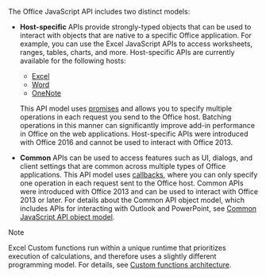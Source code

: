 The Office JavaScript API includes two distinct models:

- **Host-specific** APIs provide strongly-typed objects that can be used to interact with objects that are native to a specific Office application. For example, you can use the Excel JavaScript APIs to access worksheets, ranges, tables, charts, and more. Host-specific APIs are currently available for the following hosts:
    - [Excel](../reference/overview/excel-add-ins-reference-overview.md)
    - [Word](../reference/overview/word-add-ins-reference-overview.md)
    - [OneNote](../reference/overview/onenote-add-ins-javascript-reference.md)

    This API model uses [promises](https://developer.mozilla.org/docs/Web/JavaScript/Reference/Global_Objects/Promise) and allows you to specify multiple operations in each request you send to the Office host. Batching operations in this manner can significantly improve add-in performance in Office on the web applications. Host-specific APIs were introduced with Office 2016 and cannot be used to interact with Office 2013.

- **Common** APIs can be used to access features such as UI, dialogs, and client settings that are common across multiple types of Office applications. This API model uses [callbacks](https://developer.mozilla.org/docs/Glossary/Callback_function), where you can only specify one operation in each request sent to the Office host. Common APIs were introduced with Office 2013 and can be used to interact with Office 2013 or later. For details about the Common API object model, which includes APIs for interacting with Outlook and PowerPoint, see [Common JavaScript API object model](../develop/office-javascript-api-object-model.md).

> [!NOTE]
> Excel Custom functions run within a unique runtime that prioritizes execution of calculations, and therefore uses a slightly different programming model. For details, see [Custom functions architecture](../excel/custom-functions-architecture.md).